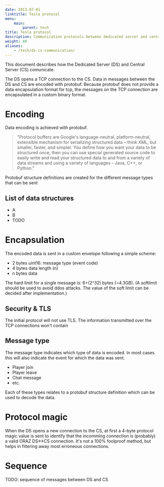 ```yaml
---
date: 2013-07-01
linktitle: Tesla protocol
menu:
	main:
		parent: tech
title: Tesla protocol
description: Communication protocols between dedicated server and central server
weight: 80
aliases:
	- /tech/ds-cs-communication/
---
```


This document describes how the Dedicated Server (DS) and Central Server (CS) comunicate.

The DS opens a TCP connection to the CS. Data in messages between the DS and CS are encoded with protobuf. Because protobuf does not provide a data encapsulation format for tcp, the messages on the TCP connection are encapsulated in a custom binary format.

# Encoding

Data encoding is achieved with protobuf.

> "Protocol buffers are Google's language-neutral, platform-neutral, extensible mechanism for serializing structured data – think XML, but smaller, faster, and simpler. You define how you want your data to be structured once, then you can use special generated source code to easily write and read your structured data to and from a variety of data streams and using a variety of languages – Java, C++, or Python."

Protobuf structure definitions are created for the different message types that can be sent

## List of data structures

 - A
 - B
 - TODO

# Encapsulation

The encoded data is sent in a custom envelope following a simple scheme:

 - 2 bytes uint16: message type (event code)
 - 4 bytes data length (n)
 - n bytes data

The hard limit for a single message is: 6+(2^32) bytes (~4.3GB). (A softlimit should be used to avoid ddos attacks. The value of the soft limit can be decided after implementation.)


## Security & TLS
The initial protocol will not use TLS. The information transmitted over the TCP connections won't contain 

## Message type
The message type indicates which type of data is encoded. In most cases this will also indicate the event for which the data was sent.

 - Player join
 - Player leave
 - Chat message
 - etc.

Each of these types relates to a protobuf structure definition which can be used to decode the data.

# Protocol magic
When the DS opens a new connection to the CS, at first a 4-byte protocol magic value is sent to identify that the incomming connection is (probably) a valid ORAZ DS<->CS connection. It's not a 100% foolproof method, but helps in filtering away most erroneous connections.

# Sequence

TODO: sequence of messages between DS and CS
